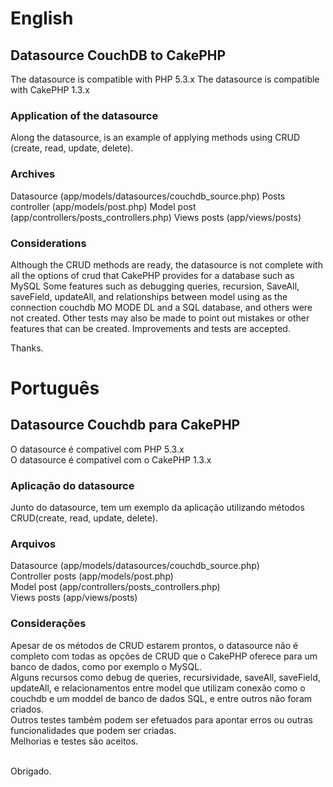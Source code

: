 # English

## Datasource CouchDB to CakePHP

The datasource is compatible with PHP 5.3.x
The datasource is compatible with CakePHP 1.3.x

### Application of the datasource

Along the datasource, is an example of applying methods using CRUD (create, read, update, delete).

### Archives

Datasource (app/models/datasources/couchdb_source.php)
Posts controller (app/models/post.php)
Model post (app/controllers/posts_controllers.php)
Views posts (app/views/posts)

### Considerations

Although the CRUD methods are ready, the datasource is not complete with all the options of crud that CakePHP provides for a database such as MySQL
Some features such as debugging queries, recursion, SaveAll, saveField, updateAll, and relationships between model using as the connection couchdb MO MODE DL and a SQL database, and others were not created.
Other tests may also be made to point out mistakes or other features that can be created.
Improvements and tests are accepted.

Thanks.

# Português

## Datasource Couchdb para CakePHP

O datasource é compatível com PHP 5.3.x<br />
O datasource é compatível com o CakePHP 1.3.x<br />

### Aplicação do datasource 

Junto do datasource, tem um exemplo da aplicação utilizando métodos CRUD(create, read, update, delete).<br />

### Arquivos

Datasource (app/models/datasources/couchdb_source.php)<br />
Controller posts (app/models/post.php)<br />
Model post (app/controllers/posts_controllers.php)<br />
Views posts (app/views/posts)<br />

### Considerações

Apesar de os métodos de CRUD estarem prontos, o datasource não é completo com todas as opções de CRUD que o CakePHP oferece para um banco de dados, como por exemplo o MySQL.<br />
Alguns recursos como debug de queries, recursividade, saveAll, saveField, updateAll, e relacionamentos entre model que utilizam conexão como o couchdb e um moddel de banco de dados SQL, e entre outros não foram criados.<br />
Outros testes também podem ser efetuados para apontar erros ou outras funcionalidades que podem ser criadas.<br />
Melhorias e testes são aceitos.<br /><br />

Obrigado.
